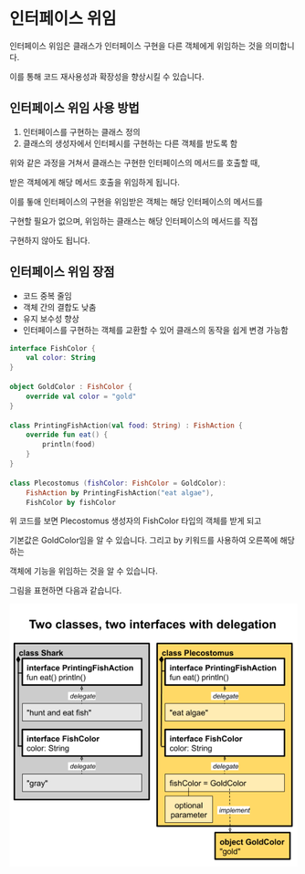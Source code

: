 # 인터페이스 위임
인터페이스 위임은 클래스가 인터페이스 구현을 다른 객체에게 위임하는 것을 의미합니다.

이를 통해 코드 재사용성과 확장성을 향상시킬 수 있습니다.

## 인터페이스 위임 사용 방법
1. 인터페이스를 구현하는 클래스 정의
2. 클래스의 생성자에서 인터페시를 구현하는 다른 객체를 받도록 함

위와 같은 과정을 거쳐서 클래스는 구현한 인터페이스의 메서드를 호출할 때,

받은 객체에게 해당 메서드 호출을 위임하게 됩니다.

이를 톻애 인터페이스의 구현을 위임받은 객체는 해당 인터페이스의 메서드를

구현할 필요가 없으며, 위임하는 클래스는 해당 인터페이스의 메서드를 직접

구현하지 않아도 됩니다.

## 인터페이스 위임 장점
- 코드 중복 줄임
- 객체 간의 결합도 낮춤
- 유지 보수성 향상
- 인터페이스를 구현하는 객체를 교환할 수 있어 클래스의 동작을 쉽게 변경 가능함

```kotlin
interface FishColor {
    val color: String
}

object GoldColor : FishColor {
    override val color = "gold"
}

class PrintingFishAction(val food: String) : FishAction {
    override fun eat() {
        println(food)
    }
}

class Plecostomus (fishColor: FishColor = GoldColor):
    FishAction by PrintingFishAction("eat algae"),
    FishColor by fishColor

```

위 코드를 보면 Plecostomus 생성자의 FishColor 타입의 객체를 받게 되고

기본값은 GoldColor임을 알 수 있습니다. 그리고 by 키워드를 사용하여 오른쪽에 해당하는

객체에 기능을 위임하는 것을 알 수 있습니다.

그림을 표현하면 다음과 같습니다.

![](img.png)